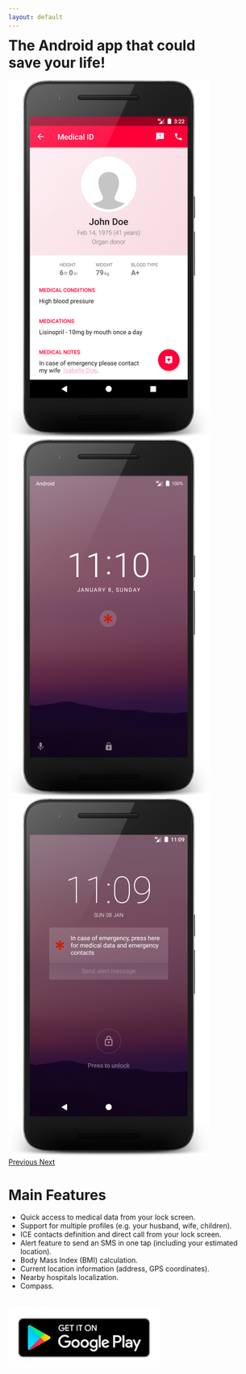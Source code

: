 ```yaml
---
layout: default
---
```

<div class="media">
  <div class="media-body">
     <div class="row justify-content-center">
       <div class="col-lg-10">
         <h1 style="margin-top: 0;">The Android app that could <br>save your life!</h1>
         <div id="carouselExampleIndicators" class="carousel slide" data-ride="carousel" style="width: 100%;">
           <div class="carousel-inner" role="listbox">
             <div class="carousel-item active">
               <img class="d-block img-fluid" src="/assets/images/example-profile.png" alt="Profile example">
             </div>
             <div class="carousel-item">
               <img class="d-block img-fluid" src="/assets/images/example-lockscreen-floating-icon.png" alt="Lock screen floating icon example">
             </div>
             <div class="carousel-item">
               <img class="d-block img-fluid" src="/assets/images/example-lockscreen-overlay.png" alt="Lock screen overlay example">
             </div>
           </div>
           <a class="carousel-control-prev" href="#carouselExampleIndicators" role="button" data-slide="prev">
             <span class="carousel-control-prev-icon" aria-hidden="true" style="-webkit-filter: invert(30%); filter: invert(30%);"></span>
             <span class="sr-only">Previous</span>
           </a>
           <a class="carousel-control-next" href="#carouselExampleIndicators" role="button" data-slide="next">
             <span class="carousel-control-next-icon" aria-hidden="true" style="-webkit-filter: invert(30%); filter: invert(30%);"></span>
             <span class="sr-only">Next</span>
           </a>
        </div>
      </div>
    </div>
  </div>
</div>

<div class="media" style="margin-top:16px">
  <div class="media-body">
    <div class="row justify-content-center text-center">
      <h1>Main Features</h1>
    </div>
    <div class="row justify-content-center">
      <ul class="list-group">
        <li class="list-group-item list-group-item-action"><i class="fas fa-check"></i> Quick access to medical data from your lock screen.</li>
        <li class="list-group-item list-group-item-action"><i class="fas fa-check"></i> Support for multiple profiles (e.g. your husband, wife, children).</li>
        <li class="list-group-item list-group-item-action"><i class="fas fa-check"></i> ICE contacts definition and direct call from your lock screen.</li>
        <li class="list-group-item list-group-item-action"><i class="fas fa-check"></i> Alert feature to send an SMS in one tap (including your estimated location).</li>
        <li class="list-group-item list-group-item-action"><i class="fas fa-check"></i> Body Mass Index (BMI) calculation.</li>
        <li class="list-group-item list-group-item-action"><i class="fas fa-check"></i> Current location information (address, GPS coordinates).</li>
        <li class="list-group-item list-group-item-action"><i class="fas fa-check"></i> Nearby hospitals localization.</li>
        <li class="list-group-item list-group-item-action"><i class="fas fa-check"></i> Compass.</li>
      </ul>
    </div>
  </div>
</div>

<div class="media" style="margin-top:36px">
  <div class="media-body">
    <div id="google-play" class="row justify-content-center text-center">
      <a href="https://get.medicalid.app" title="Get Medical ID app on Google Play" target="_blank"><img class="d-block img-fluid" src="/assets/images/google-play.png"></a>
    </div>
  </div>
</div>
